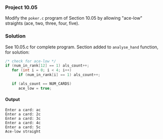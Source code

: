 ### Project 10.05
Modify the `poker.c` program of Section 10.05 by allowing "ace-low" straights (ace, two, three, four, five).
### Solution
See 10.05.c for complete program.
Section added to `analyse_hand` function, for solution:
```c
/* check for ace-low */
if (num_in_rank[12] == 1) als_count++;
   for (int i = 0; i < 4; i++)
      if (num_in_rank[i] == 1) als_count++;

   if (als_count == NUM_CARDS)
      ace_low = true;
```

#### Output
```
Enter a card: ac
Enter a card: 2c
Enter a card: 3c
Enter a card: 4c
Enter a card: 5c
Ace-low straight
```
